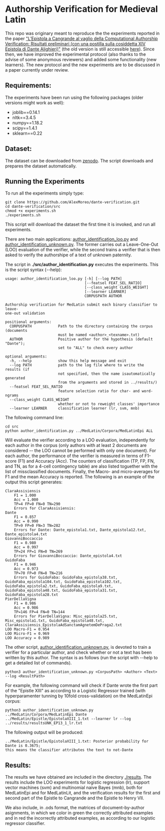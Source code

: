 # Authorship Verification for Medieval Latin 

This repo was originary meant to reproduce the the experiments reported in the paper
["L’Epistola a Cangrande al vaglio della Computational Authorship Verification: Risultati preliminari (con una postilla sulla cosiddetta XIV Epistola di Dante Alighieri)"](https://www.academia.edu/42297516/L_Epistola_a_Cangrande_al_vaglio_della_Computational_Authorship_Verification_risultati_preliminari_con_una_postilla_sulla_cosiddetta_XIV_Epistola_di_Dante_Alighieri_in_Nuove_inchieste_sull_Epistola_a_Cangrande_a_c._di_A._Casadei_Pisa_Pisa_University_Press_pp._153-192)
(the old version is still accessible [here](https://zenodo.org/record/3903236)). 
Since then, we have improved the experimental protocol (also thanks to the advise of some anonymous reviewers) and added some
functionality (new learners). The new protocol and the new experiments are to be discussed in a paper currently
under review. 

## Requirements:
The experiments have been run using the following packages (older versions might work as well):
* joblib==0.14.1
* nltk==3.4.5
* numpy==1.18.2
* scipy==1.4.1
* sklearn==0.22

## Dataset:
The dataset can be downloaded from [zenodo](https://zenodo.org/record/4298503). 
The script downloads and prepares the dataset automatically.

## Running the Experiments
To run all the experiments simply type:

```
git clone https://github.com/AlexMoreo/dante-verification.git
cd dante-verification/src
chmod +x experiments.sh
./experiments.sh
```

This script will download the dataset the first time it is invoked, and run all experiments.

There are two main applications: [author_identification_loo.py](./src/author_identification_loo.py)
and [author_identification_unknown.py](./src/author_identification_unknown.py). The former carries out
a Leave-One-Out (LOO) evaluation of the verifier, while the second trains a verifier that is then asked to 
verify the authorshipe of a text of unknown paternity. 

The script in __./src/author_identification.py__ executes the experiments. This is the script syntax (--help):

```
usage: author_identification_loo.py [-h] [--log PATH]
                                    [--featsel FEAT_SEL_RATIO]
                                    [--class_weight CLASS_WEIGHT]
                                    [--learner LEARNER]
                                    CORPUSPATH AUTHOR

Authorship verification for MedLatin submit each binary classifier to leave-
one-out validation

positional arguments:
  CORPUSPATH            Path to the directory containing the corpus (documents
                        must be named <author>_<texname>.txt)
  AUTHOR                Positive author for the hypothesis (default "Dante");
                        set to "ALL" to check every author

optional arguments:
  -h, --help            show this help message and exit
  --log PATH            path to the log file where to write the results (if
                        not specified, then the name isautomatically generated
                        from the arguments and stored in ../results/)
  --featsel FEAT_SEL_RATIO
                        feature selection ratio for char- and word-ngrams
  --class_weight CLASS_WEIGHT
                        whether or not to reweight classes' importance
  --learner LEARNER     classification learner (lr, svm, mnb)

```

The following command line:
```
cd src
python author_identification.py ../MedLatin/Corpora/MedLatinEpi ALL
```

Will evaluate the verifier according to a LOO evaluation, independently for each author 
in the corpus (only authors with at least 2 documents are considered -- the LOO cannot be
performed with only one document).
For each author, the performance of the verifier is measured in terms of F1-score (F1) and Accuracy (Acc).
The counters of classification (TP, FP, FN, and TN, as for a 4-cell contingency table) are also listed toguether with the
list of missclassified documents.
Finally, the Macro- and micro-averages for F1 and the mean Accuracy is reported.
The following is an example of the output this script generates:

```
ClaraAssisiensis
	F1 = 1.000
	Acc = 1.000
	TP=4 FP=0 FN=0 TN=290
	Errors for ClaraAssisiensis: 
Dante
	F1 = 0.857
	Acc = 0.990
	TP=9 FP=0 FN=3 TN=282
	Errors for Dante: Dante_epistola1.txt, Dante_epistola12.txt, Dante_epistola4.txt
GiovanniBoccaccio
	F1 = 0.980
	Acc = 0.997
	TP=24 FP=1 FN=0 TN=269
	Errors for GiovanniBoccaccio: Dante_epistola4.txt
GuidoFaba
	F1 = 0.946
	Acc = 0.973
	TP=70 FP=0 FN=8 TN=216
	Errors for GuidoFaba: GuidoFaba_epistola38.txt, GuidoFaba_epistola104.txt, GuidoFaba_epistola102.txt, GuidoFaba_epistola2.txt, GuidoFaba_epistola9.txt, GuidoFaba_epistola48.txt, GuidoFaba_epistola31.txt, GuidoFaba_epistola28.txt
PierDellaVigna
	F1 = 0.986
	Acc = 0.986
	TP=146 FP=4 FN=0 TN=144
	Errors for PierDellaVigna: Misc_epistola25.txt, Misc_epistola1.txt, GuidoFaba_epistola48.txt, ClaraAssisiensis_EpistolaAdSanctamAgnetemDePraga2.txt
LOO Macro-F1 = 0.954
LOO Micro-F1 = 0.969
LOO Accuracy = 0.989
```

The other script, [author_identification_unknown.py](./src/author_identification_unknown.py), is devoted to
train a verifier for a particular author, and check whether or not a text has been written by this author.
The syntax is as follows (run the script with --help to get a detailed list of commands).

```
python3 author_identification_unknown.py <CorpusPath> <Author> <Text> --log <ResultPath>

```

For example, the following command will check if Dante wrote the first part of the "Epistle XIII" as according
to a Logistic Regressor trained (with hyperparamenter tunning by 10fold cross-validation) on the MedLatinEpi corpus:

```
python3 author_identification_unknown.py ../MedLatin/Corpora/MedLatinEpi Dante ../MedLatin/Epistle/EpistolaXIII_1.txt --learner lr --log ../results/resultsUNK_EP13_1_lr.txt
```

The following output will be produced:

```
../MedLatin/Epistle/EpistolaXIII_1.txt: Posterior probability for Dante is 0.3675; 
this means the classifier attributes the text to not-Dante
```

## Results:

The results we have obtained are included in the directory [./results](./results).
The results include the LOO experiments for logistic regression (lr), support vector machines (svm)
and multinomial naive Bayes (mnb), both for MedLatinEpi and for MedLatinLit, and the verification
results for the first and second part of the Epistle to Cangrande and the Epistle to Henry VII.

We also include, in .ods format, the matrices of document-by-author asignments, in which
we color in green the correctly attributed examples and in red the incorrectly attributed examples,
as according to our logistic regressor classifier. 